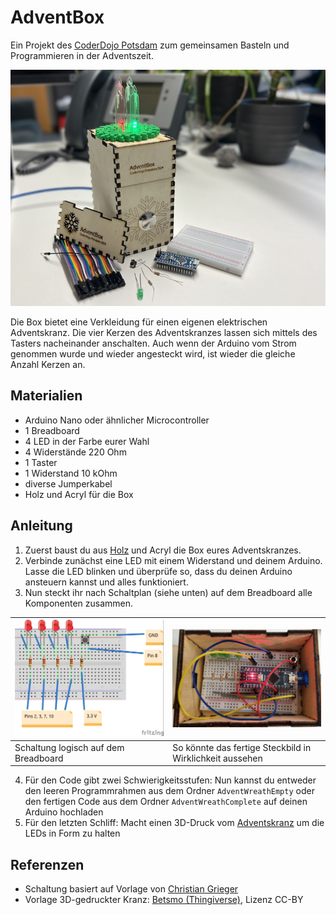 # AdventBox

Ein Projekt des [CoderDojo Potsdam](https://coderdojopotsdam.github.io/) zum gemeinsamen Basteln und Programmieren in der Adventszeit.

![Schaubild AdventBox](box.jpg)

Die Box bietet eine Verkleidung für einen eigenen elektrischen Adventskranz.
Die vier Kerzen des Adventskranzes lassen sich mittels des Tasters nacheinander anschalten.
Auch wenn der Arduino vom Strom genommen wurde und wieder angesteckt wird, ist wieder die gleiche Anzahl Kerzen an.

## Materialien

- Arduino Nano oder ähnlicher Microcontroller
- 1 Breadboard
- 4 LED in der Farbe eurer Wahl
- 4 Widerstände 220 Ohm
- 1 Taster
- 1 Widerstand 10 kOhm
- diverse Jumperkabel
- Holz und Acryl für die Box

## Anleitung

1. Zuerst baust du aus [Holz](kasten.svg) und Acryl die Box eures Adventskranzes.
2. Verbinde zunächst eine LED mit einem Widerstand und deinem Arduino. Lasse die LED blinken und überprüfe so, dass du deinen Arduino ansteuern kannst und alles funktioniert.
3. Nun steckt ihr nach Schaltplan (siehe unten) auf dem Breadboard alle Komponenten zusammen.

|![Logische Schaltung](Schaltplan_Breadboard_Logisch.jpg)|![Schaltung auf dem Breadboard](Schaltung_Breadboard.jpeg)|
|--|--|
| Schaltung logisch auf dem Breadboard | So könnte das fertige Steckbild in Wirklichkeit aussehen |

4. Für den Code gibt zwei Schwierigkeitsstufen: Nun kannst du entweder den leeren Programmrahmen aus dem Ordner `AdventWreathEmpty` oder den fertigen Code aus dem Ordner `AdventWreathComplete` auf deinen Arduino hochladen
5. Für den letzten Schliff: Macht einen 3D-Druck vom [Adventskranz](kranz.stl) um die LEDs in Form zu halten

## Referenzen

* Schaltung basiert auf Vorlage von [Christian Grieger](https://elektro.turanis.de/html/prj404/index.html)
* Vorlage 3D-gedruckter Kranz: [Betsmo (Thingiverse)](https://www.thingiverse.com/thing:1937138), Lizenz CC-BY

